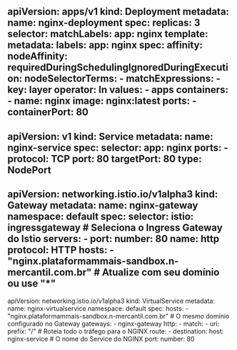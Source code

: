 apiVersion: apps/v1
kind: Deployment
metadata:
  name: nginx-deployment
spec:
  replicas: 3
  selector:
    matchLabels:
      app: nginx
  template:
    metadata:
      labels:
        app: nginx
    spec:
      affinity:
        nodeAffinity:
          requiredDuringSchedulingIgnoredDuringExecution:
            nodeSelectorTerms:
            - matchExpressions:
              - key: layer
                operator: In
                values:
                - apps
      containers:
      - name: nginx
        image: nginx:latest
        ports:
        - containerPort: 80
---
apiVersion: v1
kind: Service
metadata:
  name: nginx-service
spec:
  selector:
    app: nginx
  ports:
    - protocol: TCP
      port: 80
      targetPort: 80
  type: NodePort
---
apiVersion: networking.istio.io/v1alpha3
kind: Gateway
metadata:
  name: nginx-gateway
  namespace: default
spec:
  selector:
    istio: ingressgateway  # Seleciona o Ingress Gateway do Istio
  servers:
    - port:
        number: 80
        name: http
        protocol: HTTP
      hosts:
        - "nginx.plataformammais-sandbox.n-mercantil.com.br"  # Atualize com seu domínio ou use "*"
---
apiVersion: networking.istio.io/v1alpha3
kind: VirtualService
metadata:
  name: nginx-virtualservice
  namespace: default
spec:
  hosts:
    - "nginx.plataformammais-sandbox.n-mercantil.com.br"  # O mesmo domínio configurado no Gateway
  gateways:
    - nginx-gateway
  http:
    - match:
        - uri:
            prefix: "/"  # Roteia todo o tráfego para o NGINX
      route:
        - destination:
            host: nginx-service  # O nome do Service do NGINX
            port:
              number: 80
